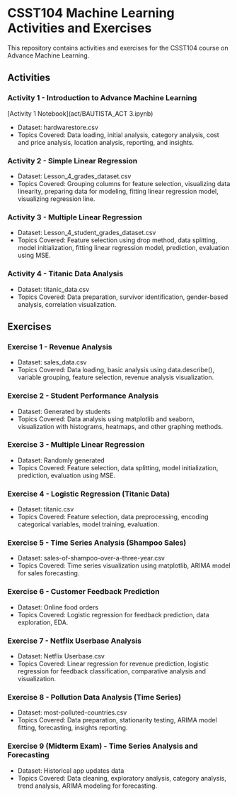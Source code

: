

# CSST104 Machine Learning Activities and Exercises

This repository contains activities and exercises for the CSST104 course on Advance Machine Learning.

## Activities

### Activity 1 - Introduction to Advance Machine Learning
[Activity 1 Notebook](act/BAUTISTA_ACT 3.ipynb)
- Dataset: hardwarestore.csv
- Topics Covered: Data loading, initial analysis, category analysis, cost and price analysis, location analysis, reporting, and insights.

### Activity 2 - Simple Linear Regression

- Dataset: Lesson_4_grades_dataset.csv
- Topics Covered: Grouping columns for feature selection, visualizing data linearity, preparing data for modeling, fitting linear regression model, visualizing regression line.

### Activity 3 - Multiple Linear Regression

- Dataset: Lesson_4_student_grades_dataset.csv
- Topics Covered: Feature selection using drop method, data splitting, model initialization, fitting linear regression model, prediction, evaluation using MSE.

### Activity 4 - Titanic Data Analysis

- Dataset: titanic_data.csv
- Topics Covered: Data preparation, survivor identification, gender-based analysis, correlation visualization.

## Exercises

### Exercise 1 - Revenue Analysis

- Dataset: sales_data.csv
- Topics Covered: Data loading, basic analysis using data.describe(), variable grouping, feature selection, revenue analysis visualization.

### Exercise 2 - Student Performance Analysis

- Dataset: Generated by students
- Topics Covered: Data analysis using matplotlib and seaborn, visualization with histograms, heatmaps, and other graphing methods.

### Exercise 3 - Multiple Linear Regression

- Dataset: Randomly generated
- Topics Covered: Feature selection, data splitting, model initialization, prediction, evaluation using MSE.

### Exercise 4 - Logistic Regression (Titanic Data)

- Dataset: titanic.csv
- Topics Covered: Feature selection, data preprocessing, encoding categorical variables, model training, evaluation.

### Exercise 5 - Time Series Analysis (Shampoo Sales)

- Dataset: sales-of-shampoo-over-a-three-year.csv
- Topics Covered: Time series visualization using matplotlib, ARIMA model for sales forecasting.

### Exercise 6 - Customer Feedback Prediction

- Dataset: Online food orders
- Topics Covered: Logistic regression for feedback prediction, data exploration, EDA.

### Exercise 7 - Netflix Userbase Analysis

- Dataset: Netflix Userbase.csv
- Topics Covered: Linear regression for revenue prediction, logistic regression for feedback classification, comparative analysis and visualization.

### Exercise 8 - Pollution Data Analysis (Time Series)

- Dataset: most-polluted-countries.csv
- Topics Covered: Data preparation, stationarity testing, ARIMA model fitting, forecasting, insights reporting.

### Exercise 9 (Midterm Exam) - Time Series Analysis and Forecasting

- Dataset: Historical app updates data
- Topics Covered: Data cleaning, exploratory analysis, category analysis, trend analysis, ARIMA modeling for forecasting.


